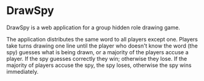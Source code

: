 # DrawSpy
DrawSpy is a web application for a group hidden role drawing game.

The application distributes the same word to all players except one. Players take turns drawing one line until the player who doesn't know the word (the spy) guesses what is being drawn, or a majority of the players accuse a player. If the spy guesses correctly they win; otherwise they lose. If the majority of players accuse the spy, the spy loses, otherwise the spy wins immediately.
